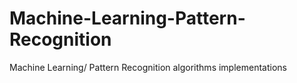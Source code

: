 # Machine-Learning-Pattern-Recognition
Machine Learning/ Pattern Recognition algorithms implementations
